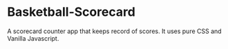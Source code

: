# Basketball-Scorecard

A scorecard counter app that keeps record of scores. It uses pure CSS and Vanilla Javascript.

